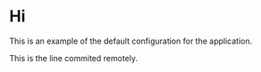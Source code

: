 # Hi
 
This is an example of the default configuration for the application. 

This is the line commited remotely. 
